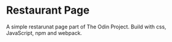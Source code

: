 # Restaurant Page

A simple restarunat page part of The Odin Project. Build with css, JavaScript, npm and webpack.

